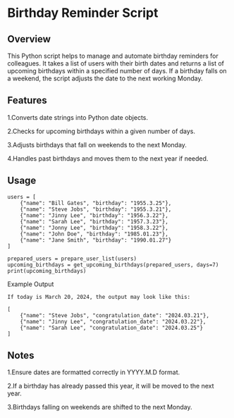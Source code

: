 # Birthday Reminder Script

## Overview

This Python script helps to manage and automate birthday reminders for colleagues. It takes a list of users with their birth dates and returns a list of upcoming birthdays within a specified number of days. If a birthday falls on a weekend, the script adjusts the date to the next working Monday.

## Features

1.Converts date strings into Python date objects.

2.Checks for upcoming birthdays within a given number of days.

3.Adjusts birthdays that fall on weekends to the next Monday.

4.Handles past birthdays and moves them to the next year if needed.

## Usage

```
users = [
    {"name": "Bill Gates", "birthday": "1955.3.25"},
    {"name": "Steve Jobs", "birthday": "1955.3.21"},
    {"name": "Jinny Lee", "birthday": "1956.3.22"},
    {"name": "Sarah Lee", "birthday": "1957.3.23"},
    {"name": "Jonny Lee", "birthday": "1958.3.22"},
    {"name": "John Doe", "birthday": "1985.01.23"},
    {"name": "Jane Smith", "birthday": "1990.01.27"}
]

prepared_users = prepare_user_list(users)
upcoming_birthdays = get_upcoming_birthdays(prepared_users, days=7)
print(upcoming_birthdays)
```

Example Output

```
If today is March 20, 2024, the output may look like this:

[
    {"name": "Steve Jobs", "congratulation_date": "2024.03.21"},
    {"name": "Jinny Lee", "congratulation_date": "2024.03.22"},
    {"name": "Sarah Lee", "congratulation_date": "2024.03.25"}
]
```

## Notes

1.Ensure dates are formatted correctly in YYYY.M.D format.

2.If a birthday has already passed this year, it will be moved to the next year.

3.Birthdays falling on weekends are shifted to the next Monday.

